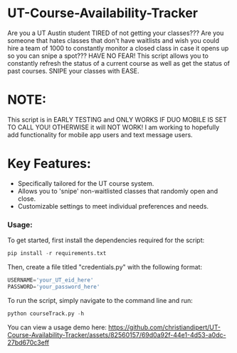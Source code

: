 # UT-Course-Availability-Tracker

Are you a UT Austin student TIRED of not getting your classes??? Are you someone that hates classes that don't have waitlists and wish you could hire a team of 1000 to constantly monitor a closed class in case it opens up so you can snipe a spot??? HAVE NO FEAR! This script allows you to constantly refresh the status of a current course as well as get the status of past courses. SNIPE your classes with EASE.

# NOTE:
This script is in EARLY TESTING and ONLY WORKS IF DUO MOBILE IS SET TO CALL YOU! OTHERWISE it will NOT WORK! I am working to hopefully add functionality for mobile app users and text message users.

# Key Features:

- Specifically tailored for the UT course system.
- Allows you to 'snipe' non-waitlisted classes that randomly open and close.
- Customizable settings to meet individual preferences and needs.

### Usage:

To get started, first install the dependencies required for the script:
```python
pip install -r requirements.txt
```

Then, create a file titled "credentials.py" with the following format:
```python
USERNAME='your_UT_eid_here'
PASSWORD='your_password_here'
```

To run the script, simply navigate to the command line and run:
```python
python courseTrack.py -h
```

You can view a usage demo here:
https://github.com/christiandipert/UT-Course-Availability-Tracker/assets/82560157/69d0a92f-44e1-4d53-a0dc-27bd670c3eff





```
